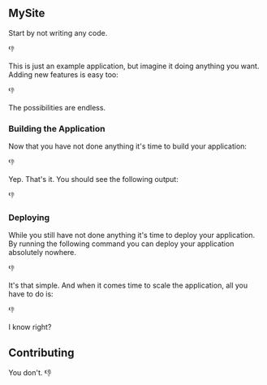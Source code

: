 ## MySite

Start by not writing any code.

```
👎
```

This is just an example application, but imagine it doing anything you want. Adding new features is easy too:

```
👎
```

The possibilities are endless.

### Building the Application

Now that you have not done anything it's time to build your application:

```
👎
```

Yep. That's it. You should see the following output:

```
👎
```

### Deploying

While you still have not done anything it's time to deploy your application. By running the following command you can deploy your application absolutely nowhere.

```
👎
```

It's that simple. And when it comes time to scale the application, all you have to do is:

```
👎
```

I know right?

## Contributing

You don't. 👎
